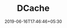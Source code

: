 ---
title: "DCache"
date: 2019-06-16T17:46:46+05:30
type: "organisations"
org_name: "Tencent"
repo_desc: "A distributed in-memory NOSQL system based on TARS framework, support LRU algorithm and data persists on  back-end database. Users can easily deploy, publish, and scale services on the web interface."
repo_link: https://github.com/Tencent/DCache


---